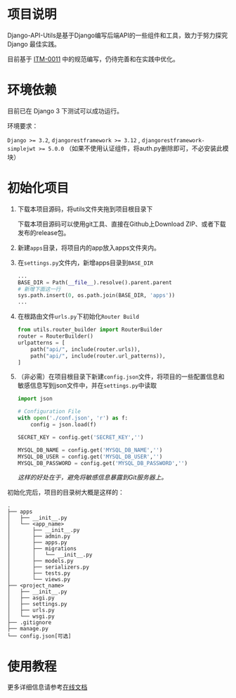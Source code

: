 # 项目说明

Django-API-Utils是基于Django编写后端API的一些组件和工具，致力于努力探究 Django 最佳实践。

目前基于 [ITM-0011](https://github.com/ITStudioOUC/ITM/blob/main/documents/ITM-0011.txt) 中的规范编写，仍待完善和在实践中优化。

# 环境依赖

目前已在 Django 3 下测试可以成功运行。

环境要求：

`Django >= 3.2`, `djangorestframework >= 3.12` , `djangorestframework-simplejwt >= 5.0.0`
（如果不使用认证组件，将auth.py删除即可，不必安装此模块）

# 初始化项目

1. 下载本项目源码，将utils文件夹拖到项目根目录下

   下载本项目源码可以使用git工具、直接在Github上Download ZIP、或者下载发布的release包。

2. 新建`apps`目录，将项目内的app放入apps文件夹内。

3. 在`settings.py`文件内，新增apps目录到`BASE_DIR`

   ```python
   ...
   BASE_DIR = Path(__file__).resolve().parent.parent
   # 新增下面这一行
   sys.path.insert(0, os.path.join(BASE_DIR, 'apps'))
   ...
   ```

4. 在根路由文件`urls.py`下初始化`Router Build`

   ```python
   from utils.router_builder import RouterBuilder
   router = RouterBuilder()
   urlpatterns = [
       path("api/", include(router.urls)),
       path("api/", include(router.url_patterns)),
   ]
   ```

5. （非必需）在项目根目录下新建`config.json`文件，将项目的一些配置信息和敏感信息写到json文件中，并在`settings.py`中读取

   ```python
   import json
   
   # Configuration File
   with open('./conf.json', 'r') as f:
       config = json.load(f)
   
   SECRET_KEY = config.get('SECRET_KEY','')
   
   MYSQL_DB_NAME = config.get('MYSQL_DB_NAME','')
   MYSQL_DB_USER = config.get('MYSQL_DB_USER','')
   MYSQL_DB_PASSWORD = config.get('MYSQL_DB_PASSWORD','')
   ```

   *这样的好处在于，避免将敏感信息暴露到Git服务器上。*

初始化完后，项目的目录树大概是这样的：

```
.
├── apps
│   ├── __init__.py
│   └── <app_name>
│       ├── __init__.py
│       ├── admin.py
│       ├── apps.py
│       ├── migrations
│       │   └── __init__.py
│       ├── models.py
│       ├── serializers.py
│       ├── tests.py
│       └── views.py
├── <project_name>
│   ├── __init__.py
│   ├── asgi.py
│   ├── settings.py
│   ├── urls.py
│   └── wsgi.py
├── .gitignore
├── manage.py
└── config.json[可选]
```

# 使用教程

更多详细信息请参考[在线文档](https://itstudioouc.github.io/Django-API-Utils/)    
